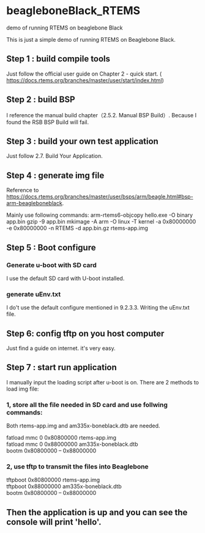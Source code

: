 # beagleboneBlack_RTEMS
demo of running RTEMS on beaglebone Black

This is just a simple demo of running RTEMS on Beaglebone Black.   

## Step 1 : build compile tools 
Just follow the official user guide on Chapter 2 - quick start. ( https://docs.rtems.org/branches/master/user/start/index.html)

## Step 2 : build BSP
I reference the manual build chapter（2.5.2. Manual BSP Build）.   Because I found the RSB BSP Build will fail.

## Step 3 : build your own test application
Just follow 2.7. Build Your Application.

## Step 4 : generate img file 
Reference to https://docs.rtems.org/branches/master/user/bsps/arm/beagle.html#bsp-arm-beagleboneblack. 

Mainly use following commands:
arm-rtems6-objcopy hello.exe -O binary app.bin
gzip -9 app.bin
mkimage -A arm -O linux -T kernel -a 0x80000000 -e 0x80000000 -n RTEMS -d app.bin.gz rtems-app.img

## Step 5 : Boot configure
  ### Generate u-boot with SD card
  I use the default SD card with U-boot installed.

  ### generate uEnv.txt
  I do't use the default configure mentioned in 9.2.3.3. Writing the uEnv.txt file.

## Step 6: config tftp on you host computer
Just find a guide on internet. it's very easy.

## Step 7 : start run application
I manually input the loading script after u-boot is on.
There are 2 methods to load img file:
  ### 1, store all the file needed in SD card and use follwing commands:

  Both rtems-app.img and am335x-boneblack.dtb are needed.

  fatload mmc 0 0x80800000 rtems-app.img  
  fatload mmc 0 0x88000000 am335x-boneblack.dtb  
   bootm 0x80800000 – 0x88000000  

  ### 2, use tftp to transmit the files into Beaglebone
  tftpboot  0x80800000 rtems-app.img  
  tftpboot 0x88000000 am335x-boneblack.dtb  
  bootm 0x80800000 – 0x88000000  

## Then the application is up and you can see the console will print 'hello'.




